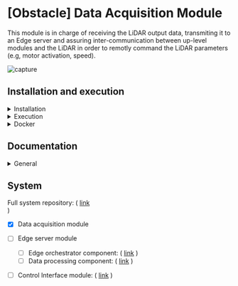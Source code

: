 # [Obstacle] Data Acquisition Module

This module is in charge of receiving the LiDAR output data, transmiting it to an Edge server and assuring inter-communication between up-level modules and the LiDAR in order to remotly command the LiDAR parameters (e.g, motor activation, speed).
 
![capture](https://user-images.githubusercontent.com/80487132/220365897-bfaf5de9-b103-4b8c-b224-64be1a14131a.png)

## Installation and execution

<details><summary>Installation</summary>

Simply run the script file
```
./install.sh
```
In the program directory.

</details>
<details><summary>Execution</summary>

Simply run by the command
```
./run.sh
```

</details>
<details><summary>Docker</summary>

You can use a docker image with:

```
cd docker
./build.sh
./run.sh
```

</details>

## Documentation

<details><summary>General</summary>

- The more important parameters could be changed in the ```config``` JSON file.

</details>

## System

Full system repository: ( [link](https://github.com/nsviel/Obstacle_System)<br /> )
- [x] Data acquisition module
- [ ] Edge server module
  - [ ] Edge orchestrator component: ( [link](https://github.com/nsviel/Obstacle-Edge_Orchestration_Module) )
  - [ ] Data processing component: ( [link](https://github.com/nsviel/Velodium) )
- [ ] Control Interface module: ( [link](https://github.com/nsviel/Obstacle-Control_Interface_Module) )

